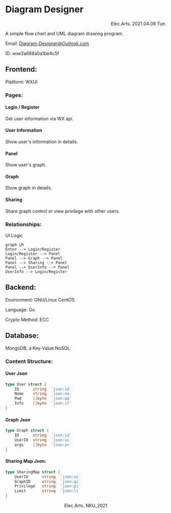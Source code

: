 # Diagram Designer

<p align="right">Elec.Arts. 2021.04.06 Tue.</p>

A simple flow chart and UML diagram drawing program.

Email: Diagram-Designer@Outlook.com

ID:  wxe2a688a0a1be4c5f

## Frontend:

Platform: WXUI

### Pages:

#### Login / Register

Get user information via WX api.

#### User Information

Show user's information in details.

#### Panel

Show user's graph.

#### Graph

Show graph in details.

#### Sharing

Share graph control or view privilege with other users.

### Relationships:

UI Logic

```mermaid
graph LR
Enter --> Login/Register
Login/Register --> Panel
Panel --> Graph --> Panel
Panel --> Sharing --> Panel
Panel --> UserInfo --> Panel
UserInfo --> Login/Register
```





## Backend:

Environment: GNU/Linux CentOS

Language: Go

Crypto Method: ECC



## Database:

MongoDB, a Key-Value NoSQL.

### Content Structure:

#### User Json

```Go
type User struct {
	ID		string	`json:id`
	Name	string	`json:na`
	Pwd		[]byte	`json:pd`
	Info	[]byte	`json:if`
}
```



#### Graph Json

```Go
type Graph struct {
    ID		string	`json:id`
    UserID	string	`json:ui`
    args	[]byte	`json:ar`
}
```



#### Sharing Map Json:

```Go
type SharingMap struct {
	UserID		string	`json:ui`
	GraphID		string	`json:gi`
	Privilege	string	`json:pi`
	Limit		string	`json:li`
}
```



<p align="center">Elec.Arts. NKU_2021</p>